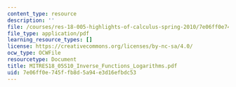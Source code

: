 ```yaml
---
content_type: resource
description: ''
file: /courses/res-18-005-highlights-of-calculus-spring-2010/7e06ff0e745ffb8d5a94e3d16efbdc53_MITRES18_05S10_Inverse_Functions_Logarithms.pdf
file_type: application/pdf
learning_resource_types: []
license: https://creativecommons.org/licenses/by-nc-sa/4.0/
ocw_type: OCWFile
resourcetype: Document
title: MITRES18_05S10_Inverse_Functions_Logarithms.pdf
uid: 7e06ff0e-745f-fb8d-5a94-e3d16efbdc53
---
```

